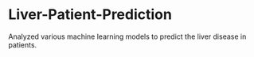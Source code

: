 # Liver-Patient-Prediction
Analyzed various machine learning models to predict the liver disease in patients.
